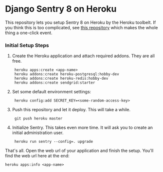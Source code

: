 # Django Sentry 8 on Heroku

This repository lets you setup Sentry 8 on Heroku by the Heroku toolbelt.
If you think this is too complicated, see [this repository](https://github.com/alex88/sentry-heroku)
which makes the whole thing a one-click event.

### Initial Setup Steps

1. Create the Heroku application and attach required addons. They are all free.

        heroku apps:create <app-name>
        heroku addons:create heroku-postgresql:hobby-dev
        heroku addons:create heroku-redis:hobby-dev
        heroku addons:create sendgrid:starter

2. Set some default environment settings:

        heroku config:add SECRET_KEY=<some-random-access-key>

3. Push this repository and let it deploy. This will take a while.

        git push heroku master

4. Initialize Sentry. This takes even more time. It will ask you to create
   an initial administration user.

        heroku run sentry --config=. upgrade

That's all. Open the web url of your application and finish the setup.
You'll find the web url here at the end:

    heroku apps:info <app-name>
